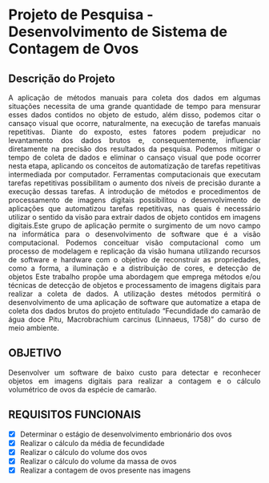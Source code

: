 # Projeto de Pesquisa - Desenvolvimento de Sistema de Contagem de Ovos
## Descrição do Projeto
<p align="justify">
A aplicação de métodos manuais para coleta dos dados em algumas situações necessita de uma grande quantidade de tempo para mensurar esses dados contidos no objeto de estudo, além disso, podemos citar o cansaço visual que ocorre, naturalmente, na execução de tarefas manuais repetitivas. Diante do exposto, estes fatores podem prejudicar no levantamento dos dados brutos e, consequentemente, influenciar diretamente na precisão dos resultados da pesquisa. Podemos mitigar o tempo de coleta de dados e eliminar o cansaço visual que pode ocorrer nesta etapa, aplicando os conceitos de automatização de tarefas repetitivas intermediada por computador. Ferramentas computacionais que executam tarefas repetitivas possibilitam o aumento dos níveis de precisão durante a execução dessas tarefas.
A introdução de métodos e procedimentos de processamento de imagens digitais possibilitou o desenvolvimento de aplicações que automatizou tarefas repetitivas, nas quais é necessário utilizar o sentido da visão para extrair dados de objeto contidos em imagens digitais.Este grupo de aplicação permite o surgimento de um novo campo na informática para o desenvolvimento de software que é a visão computacional. Podemos conceituar visão computacional como um processo de modelagem e replicação da visão humana utilizando recursos de software e hardware com o objetivo de reconstruir as propriedades, como a forma, a iluminação e a distribuição de cores, e detecção de objetos 
Este trabalho propõe uma abordagem que emprega métodos e/ou técnicas de detecção de objetos e processamento de imagens digitais para realizar a coleta de dados. A utilização destes métodos permitirá o desenvolvimento de uma aplicação de software que automatize a etapa de coleta dos dados brutos do projeto entitulado “Fecundidade do camarão de água doce Pitu, Macrobrachium carcinus (Linnaeus, 1758)” do curso de meio ambiente.
</p>

## OBJETIVO
<p align="justify">
Desenvolver um software de baixo custo para detectar e reconhecer objetos em imagens digitais para realizar a contagem e o cálculo volumétrico de ovos da espécie de camarão.
</p>  

## REQUISITOS FUNCIONAIS
- [X] Determinar o estágio de desenvolvimento embrionário dos ovos
- [X] Realizar o cálculo da média de fecundidade
- [X] Realizar o cálculo do volume dos ovos
- [X] Realizar o cálculo do volume da massa de ovos
- [X] Realizar a contagem de ovos presente nas imagens
